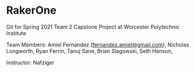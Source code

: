# RakerOne
Git for Spring 2021 Team 2 Capstone Project at Worcester Polytechnic Institute

Team Members:
Amiel Fernandez (fernandez.amiel@gmail.com),
Nicholas Longworth, 
Ryan Ferrin,
Tanuj Sane,
Brian Slagowski,
Seth Hanson,

Instructor:
Nafziger

